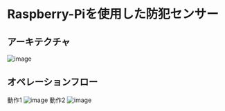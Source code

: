 # Raspberry-Piを使用した防犯センサー

## アーキテクチャ
![image](https://github.com/user-attachments/assets/670233fb-5753-466c-ac8c-d15b98273a3b)

## オペレーションフロー
動作1
![image](https://github.com/user-attachments/assets/13f2bdc0-4d90-45fb-973b-03a4e31f59a4)
動作2
![image](https://github.com/user-attachments/assets/1877f090-a29d-40ed-a5fe-31ba123ca7bc)




